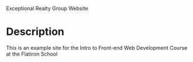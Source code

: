 Exceptional Realty Group Website


# Description

This is an example site for the Intro to Front-end Web Development Course at the Flatiron School
